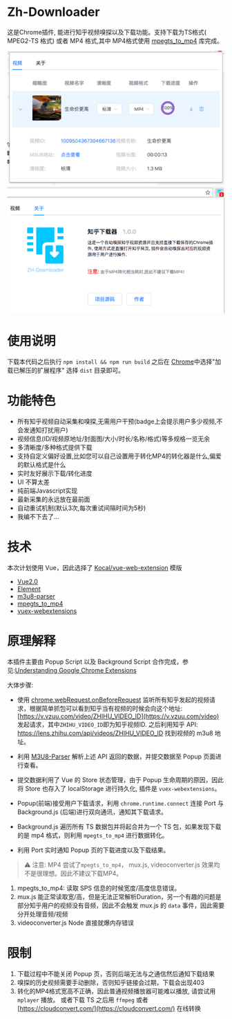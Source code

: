 # Zh-Downloader

这是Chrome插件, 能进行知乎视频嗅探以及下载功能。支持下载为TS格式( MPEG2-TS 格式) 或者 MP4 格式,其中 MP4格式使用 [mpegts_to_mp4](https://github.com/RReverser/mpegts) 库完成。

![screenshot](./screenshot/videolist.png)
![screenshot](./screenshot/about.png)

# 使用说明

下载本代码之后执行 `npm install && npm run build` 之后在 [Chrome](chrome://extensions/)中选择"加载已解压的扩展程序" 选择 `dist` 目录即可。


# 功能特色

+ 所有知乎视频自动采集和嗅探,无需用户干预(badge上会提示用户多少视频,不会发通知打扰用户)
+ 视频信息(ID/视频原地址/封面图/大小/时长/名称/格式)等多规格一览无余
+ 多清晰度/多种格式提供下载
+ 支持自定义偏好设置,比如您可以自己设置用于转化MP4的转化器是什么,偏爱的默认格式是什么
+ 实时友好展示下载/转化进度
+ UI 不算太差
+ 纯前端Javascript实现
+ 最新采集的永远放在最前面
+ 自动重试机制(默认3次,每次重试间隔时间为5秒)
+ 我编不下去了...


# 技术

本次计划使用 Vue，因此选择了 [Kocal/vue-web-extension](https://github.com/Kocal/vue-web-extension) 模版

+ [Vue2.0](https://vuejs.org/)
+ [Element](http://element.eleme.io/#/zh-CN)
+ [m3u8-parser](https://github.com/videojs/m3u8-parser)
+ [mpegts_to_mp4](https://github.com/RReverser/mpegts)
+ [vuex-webextensions](https://github.com/MitsuhaKitsune/vuex-webextensions)

# 原理解释

本插件主要由 Popup Script 以及 Background Script 合作完成，参见:[Understanding Google Chrome Extensions](https://gist.github.com/jjperezaguinaga/4243341)

大体步骤:

-  使用 [chrome.webRequest.onBeforeRequest](https://developer.chrome.com/webRequest) 监听所有知乎发起的视频请求，根据简单抓包可以看到知乎当有视频的时候会向这个地址:[https://v.vzuu.com/video/ZHIHU_VIDEO_ID](https://v.vzuu.com/video) 发起请求，其中`ZHIHU_VIDEO_ID`即为知乎视频ID. 之后利用知乎 API: https://lens.zhihu.com/api/videos/ZHIHU_VIDEO_ID 找到视频的 m3u8 地址。

- 利用 [M3U8-Parser](https://github.com/videojs/m3u8-parser) 解析上述 API 返回的数据，并提交数据至 Popup 页面进行查看。

- 提交数据利用了 Vue 的 Store 状态管理，由于 Popup 生命周期的原因，因此将 Store 也存入了 localStorage 进行持久化, 插件是 `vuex-webextensions`。

- Popup(前端)接受用户下载请求，利用 `chrome.runtime.connect` 连接 Port 与 Background.js (后端)进行双向通讯，通知其下载请求。

- Background.js 遍历所有 TS 数据包并将起合并为一个 TS 包，如果发现下载的是 mp4 格式，则利用 `mpegts_to_mp4` 进行数据转化。

- 利用 Port 实时通知 Popup 页的下载进度以及下载结果。

> ⚠️ 注意:  MP4 尝试了`mpegts_to_mp4`， mux.js, videoconverter.js 效果均不是很理想。因此不建议下载MP4。

1. mpegts_to_mp4: 读取 SPS 信息的时候宽度/高度信息错误。
2. mux.js 能正常读取宽/高，但是无法正常解析Duration，另一个有趣的问题是部分知乎用户的视频没有音频，因此不会触发 mux.js 的 `data` 事件，因此需要分开处理音频/视频
3. videoconverter.js  Node 直接就爆内存错误

# 限制

1. 下载过程中不能关闭 Popup 页，否则后端无法与之通信然后通知下载结果
2. 嗅探的历史视频需要手动删除，否则知乎链接会过期，下载会出现403
3. 转化的MP4格式宽高不正确，因此普通视频播放器可能难以播放, 请尝试用 `mplayer` 播放。 或者下载 TS 之后用 `ffmpeg` 或者 [https://cloudconvert.com/](https://cloudconvert.com/) 在线转换
